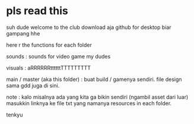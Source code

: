 # pls read this 

suh dude welcome to the club
download aja github for desktop biar gampang hhe

here r the functions for each folder

sounds : sounds for video game my dudes

visuals : aRRRRRRttttttTTTTTTTTT

main / master (aka this folder) : buat build / gamenya sendiri. file design sama gdd juga di sini. 

note : kalo misalnya ada yang kita ga bikin sendiri (ngambil asset dari luar) masukkin linknya ke file txt yang namanya resources in each folder.

tenkyu 
